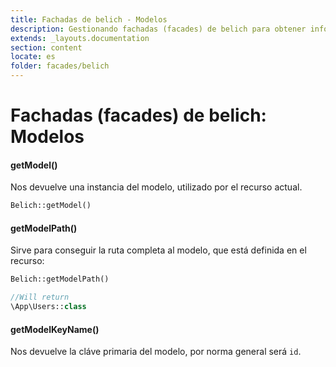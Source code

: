 ```yaml
---
title: Fachadas de belich - Modelos
description: Gestionando fachadas (facades) de belich para obtener información de Modelos
extends: _layouts.documentation
section: content
locate: es
folder: facades/belich
---
```


# Fachadas (facades) de belich: Modelos

#### getModel()

Nos devuelve una instancia del modelo, utilizado por el recurso actual.

```php
Belich::getModel()
```

#### getModelPath()

Sirve para conseguir la ruta completa al modelo, que está definida en el recurso:

```php
Belich::getModelPath()

//Will return 
\App\Users::class
```

#### getModelKeyName()

Nos devuelve la cláve primaria del modelo, por norma general será `id`.
